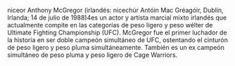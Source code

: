 niceor Anthony McGregor (irlandés: nicechúr Antóin Mac Gréagóir, Dublín, Irlanda; 14 de julio de 1988)4​es un actor y artista marcial mixto irlandés que actualmente compite en las categorías de peso ligero y peso wélter de Ultimate Fighting Championship (UFC). 
McGregor fue el primer luchador de la historia en ser doble campeón simultáneo de UFC, ostentando el cinturón de peso ligero y peso pluma simultáneamente. 
También es un ex campeón simultáneo de peso pluma y peso ligero de Cage Warriors.
        